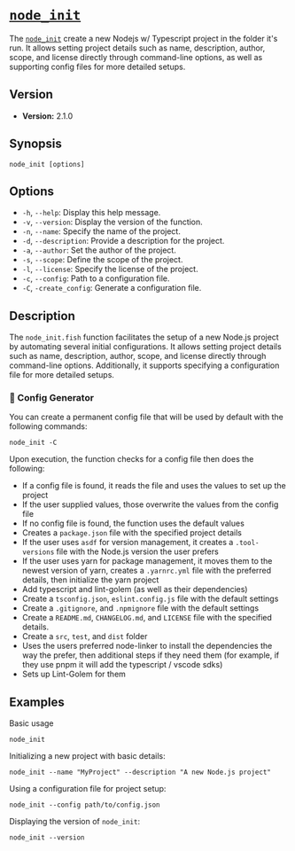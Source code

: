 # [`node_init`](../functions/node_init.fish)

The [`node_init`](../functions/node_init.fish) create a new Nodejs w/ Typescript project in the folder it's run. It allows setting project details such as name, description, author, scope, and license directly through command-line options, as well as supporting config files for more detailed setups.

## Version

- **Version:** 2.1.0

## Synopsis

```shell
node_init [options]
```

## Options

- `-h`, `--help`: Display this help message.
- `-v`, `--version`: Display the version of the function.
- `-n`, `--name`: Specify the name of the project.
- `-d`, `--description`: Provide a description for the project.
- `-a`, `--author`: Set the author of the project.
- `-s`, `--scope`: Define the scope of the project.
- `-l`, `--license`: Specify the license of the project.
- `-c`, `--config`: Path to a configuration file.
- `-C`, `-create_config`: Generate a configuration file.

## Description

The `node_init.fish` function facilitates the setup of a new Node.js project by automating several initial configurations. It allows setting project details such as name, description, author, scope, and license directly through command-line options. Additionally, it supports specifying a configuration file for more detailed setups.

### 📝 Config Generator

You can create a permanent config file that will be used by default with the following commands:

  ```shell
node_init -C
```

Upon execution, the function checks for a config file then does the following:

- If a config file is found, it reads the file and uses the values to set up the project
- If the user supplied values, those overwrite the values from the config file
- If no config file is found, the function uses the default values
- Creates a `package.json` file with the specified project details
- If the user uses `asdf` for version management, it creates a `.tool-versions` file with the Node.js version the user prefers
- If the user uses yarn for package management, it moves them to the newest version of yarn, creates a `.yarnrc.yml` file with the preferred details, then initialize the yarn project
- Add typescript and lint-golem (as well as their dependencies)
- Create a `tsconfig.json`, `eslint.config.js` file with the default settings
- Create a `.gitignore`, and `.npmignore` file with the default settings
- Create a `README.md`, `CHANGELOG.md`, and `LICENSE` file with the specified details.
- Create a `src`, `test`, and `dist` folder
- Uses the users preferred node-linker to install the dependencies the way the prefer, then additional steps if they need them (for example, if they use pnpm it will add the typescript / vscode sdks)
- Sets up Lint-Golem for them

## Examples

Basic usage

```shell
node_init
```

Initializing a new project with basic details:

```shell
node_init --name "MyProject" --description "A new Node.js project"
```

Using a configuration file for project setup:

```shell
node_init --config path/to/config.json
```

Displaying the version of `node_init`:

```shell
node_init --version
```
